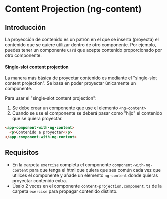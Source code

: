 # Content Projection (ng-content)

## Introducción

La proyección de contenido es un patrón en el que se inserta (proyecta) el contenido que se quiere utilizar dentro de otro componente. Por ejemplo, puedes tener un componente `Card` que acepte contenido proporcionado por otro componente.

#### Single-slot content projection

La manera más básica de proyectar contenido es mediante el "single-slot content projection". Se basa en poder proyectar únicamente un componente.

Para usar el "single-slot content projection":

1. Se debe crear un componente que use el elemento `<ng-content>`
2. Cuando se use el componente se deberá pasar como "hijo" el contenido que se quiera proyectar.

```html
<app-component-with-ng-content>
  <p>Contenido a proyectar</p>
</app-component-with-ng-content>
```

## Requisitos

- En la carpeta `exercise` completa el componente `component-with-ng-content` para que tenga el html que quiera que sea común cada vez que utilices el componente y añade un elemento `ng-content` donde quieras proyectar contenido extra.
- Úsalo 2 veces en el componente `content-projection.component.ts` de la carpeta `exercise` para propagar contenido distinto.
